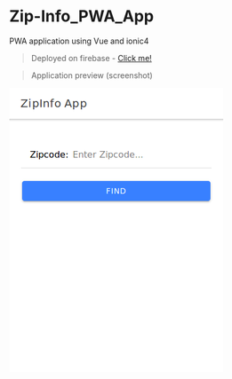 # Zip-Info_PWA_App
PWA application using Vue and ionic4

> Deployed on firebase -
[Click me!](https://zip-info.firebaseapp.com)


> Application preview (screenshot)

![application main page](https://github.com/samshanmukh/Zip-Info_PWA_App/blob/master/zip-info_pwa/App-Screenshot.png "App main page")
